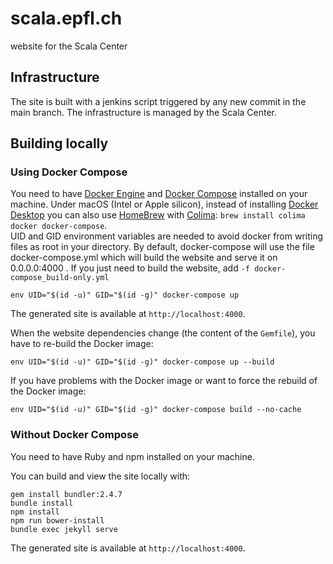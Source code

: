 # scala.epfl.ch

website for the Scala Center

## Infrastructure

The site is built with a jenkins script triggered by any new commit in the main branch. The infrastructure is managed by the Scala Center.

## Building locally

### Using Docker Compose

You need to have [Docker Engine](https://docs.docker.com/engine/) and [Docker Compose](https://docs.docker.com/compose/) installed on your machine.
Under macOS (Intel or Apple silicon), instead of installing [Docker Desktop](https://docs.docker.com/desktop/) you can also use [HomeBrew](https://brew.sh/) with [Colima](https://github.com/abiosoft/colima): `brew install colima docker docker-compose`.  
UID and GID environment variables are needed to avoid docker from writing files as root in your directory.
By default, docker-compose will use the file docker-compose.yml which will build the website and serve it on 0.0.0.0:4000 .
If you just need to build the website, add ```-f docker-compose_build-only.yml```

```
env UID="$(id -u)" GID="$(id -g)" docker-compose up
```

The generated site is available at `http://localhost:4000`.

When the website dependencies change (the content of the `Gemfile`),
you have to re-build the Docker image:

```
env UID="$(id -u)" GID="$(id -g)" docker-compose up --build
```

If you have problems with the Docker image or want to force the rebuild of the Docker image:
```
env UID="$(id -u)" GID="$(id -g)" docker-compose build --no-cache
```


### Without Docker Compose

You need to have Ruby and npm installed on your machine.

You can build and view the site locally with:

```
gem install bundler:2.4.7
bundle install
npm install
npm run bower-install
bundle exec jekyll serve
```

The generated site is available at `http://localhost:4000`.

